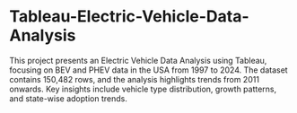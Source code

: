 # Tableau-Electric-Vehicle-Data-Analysis
This project presents an Electric Vehicle Data Analysis using Tableau, focusing on BEV and PHEV data in the USA from 1997 to 2024. The dataset contains 150,482 rows, and the analysis highlights trends from 2011 onwards. Key insights include vehicle type distribution, growth patterns, and state-wise adoption trends.
